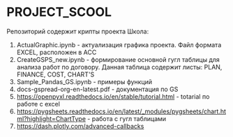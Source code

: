 # PROJECT_SCOOL

Репозиторий содержит крипты проекта Школа:
1. ActualGraphic.ipynb - актуализация графика проекта. Файл формата EXCEL, расположен в АСС
2. CreateGSPS_new.ipynb - формирование основной гугл таблицы для анализа работ по договору. Данная таблица содержит листы: PLAN, FINANCE, COST, CHART'S
3. Sample_Pandas_GS.ipynb - примеры функций
4. docs-gspread-org-en-latest.pdf - документация по GS
5. https://openpyxl.readthedocs.io/en/stable/tutorial.html - totarial по работе с excel 
6. https://pygsheets.readthedocs.io/en/latest/_modules/pygsheets/chart.html?highlight=ChartType - работа с гугл таблицами
7. https://dash.plotly.com/advanced-callbacks
